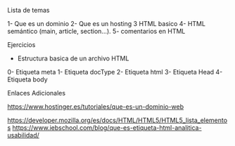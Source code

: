 Lista de temas

1- Que es un dominio
2- Que es un hosting
3 HTML basico
4- HTML semántico (main, article, section...).
5- comentarios en HTML

Ejercicios

- Estructura basica de un archivo HTML

0- Etiqueta meta
1- Etiqueta docType
2- Etiqueta html
3- Etiqueta Head
4- Etiqueta body

Enlaces Adicionales

https://www.hostinger.es/tutoriales/que-es-un-dominio-web

https://developer.mozilla.org/es/docs/HTML/HTML5/HTML5_lista_elementos
https://www.iebschool.com/blog/que-es-etiqueta-html-analitica-usabilidad/

